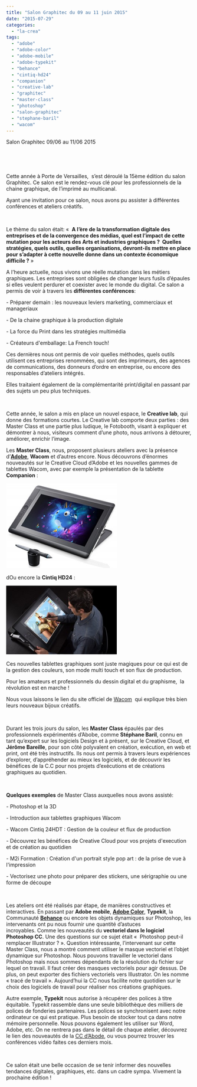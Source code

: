 ```yaml
---
title: "Salon Graphitec du 09 au 11 juin 2015"
date: "2015-07-29"
categories: 
  - "la-crea"
tags: 
  - "adobe"
  - "adobe-color"
  - "adobe-mobile"
  - "adobe-typekit"
  - "behance"
  - "cintiq-hd24"
  - "companion"
  - "creative-lab"
  - "graphitec"
  - "master-class"
  - "photoshop"
  - "salon-graphitec"
  - "stephane-baril"
  - "wacom"
---
```


Salon Graphitec 09/06 au 11/06 2015

 

 

Cette année à Porte de Versailles,  s’est déroulé la 15ème édition du salon Graphitec. Ce salon est le rendez-vous clé pour les professionnels de la chaine graphique, de l’imprimé au multicanal.

Ayant une invitation pour ce salon, nous avons pu assister à différentes conférences et ateliers créatifs.

 

Le thème du salon était: «  **A l’ère de la transformation digitale des entreprises et de la convergence des médias, quel est l’impact de cette mutation pour les acteurs des Arts et industries graphiques ?  Quelles stratégies, quels outils, quelles organisations, devront-ils mettre en place pour s’adapter à cette nouvelle donne dans un contexte économique difficile ?** »

A l’heure actuelle, nous vivons une réelle mutation dans les métiers graphiques. Les entreprises sont obligées de changer leurs fusils d’épaules si elles veulent perdurer et coexister avec le monde du digital. Ce salon a permis de voir à travers les **différentes conférences**:

\- Préparer demain : les nouveaux leviers marketing, commerciaux et manageriaux

\- De la chaine graphique à la production digitale

\- La force du Print dans les stratégies multimédia

\- Créateurs d'emballage: La French touch!

Ces dernières nous ont permis de voir quelles méthodes, quels outils utilisent ces entreprises renommées, qui sont des imprimeurs, des agences de communications, des donneurs d’ordre en entreprise, ou encore des responsables d’ateliers intégrés.

Elles traitaient également de la complémentarité print/digital en passant par des sujets un peu plus techniques.

 

Cette année, le salon a mis en place un nouvel espace, le **Creative lab**, qui donne des formations courtes. Le Creative lab comporte deux parties : des Master Class et une partie plus ludique, le Fotobooth, visant à expliquer et démontrer à nous, visiteurs comment d’une photo, nous arrivons à détourer, améliorer, enrichir l’image.

Les **Master Class**, nous, proposent plusieurs ateliers avec la présence d’**[Adobe](http://www.adobe.com/fr/)**, **Wacom** et d’autres encore. Nous découvrons d’énormes nouveautés sur le Creative Cloud d’Adobe et les nouvelles gammes de tablettes Wacom, avec par exemple la présentation de la tablette **Companion** :

[![wacom-cintiq-companion-3qtr](/assets/images/wacom-cintiq-companion-3qtr-300x229.jpg)](https://blog.3ie.fr/wp-content/uploads/2015/07/wacom-cintiq-companion-3qtr.jpg)

dOu encore la **Cintiq HD24** :

[![710x440_DTH2400HD_02](/assets/images/710x440_DTH2400HD_02-300x186.jpg)](https://blog.3ie.fr/wp-content/uploads/2015/07/710x440_DTH2400HD_02.jpg)

Ces nouvelles tablettes graphiques sont juste magiques pour ce qui est de la gestion des couleurs, son mode multi touch et son flux de production.

Pour les amateurs et professionnels du dessin digital et du graphisme,  la révolution est en marche !

Nous vous laissons le lien du site officiel de [Wacom](http://www.wacom.com/fr-fr/products/pen-displays/cintiq-24-hd)  qui explique très bien leurs nouveaux bijoux créatifs.

 

Durant les trois jours du salon, les **Master Class** épaulés par des professionnels expérimentés d’Abobe, comme **Stéphane Baril**, connu en tant qu’expert sur les logiciels Design et à présent, sur le Creative Cloud, et **Jérôme Bareille**, pour son côté polyvalent en création, exécution, en web et print, ont été très instructifs. Ils nous ont permis à travers leurs expériences d’explorer, d’appréhender au mieux les logiciels, et de découvrir les bénéfices de la C.C pour nos projets d’exécutions et de créations graphiques au quotidien.

 

**Quelques exemples** de Master Class auxquelles nous avons assisté:

\- Photoshop et la 3D

\- Introduction aux tablettes graphiques Wacom

\- Wacom Cintiq 24HDT : Gestion de la couleur et flux de production

\- Découvrez les bénéfices de Creative Cloud pour vos projets d'execution et de création au quotidien

\- M2i Formation : Création d'un portrait style pop art : de la prise de vue à l'impression

\- Vectorisez une photo pour préparer des stickers, une sérigraphie ou une forme de découpe

 

Les ateliers ont été réalisés par étape, de manières constructives et interactives. En passant par **Adobe mobile**, **[Adobe Color](https://color.adobe.com/fr/create/color-wheel/?copy=true&base=2&rule=Custom&selected=2&name=Copie%20de%20Chaire&mode=rgb&rgbvalues=0.968627,0.67451,0.603922,0.929412,0.596078,0.54902,0.839216,0.423529,0.368627,0.741176,0.309804,0.227451,0.847059,0.403922,0.345098&swatchOrder=0,1,2,3,4)**, **Typekit**, la Communauté **[Behance](https://www.behance.net)** ou encore les objets dynamiques sur Photoshop, les intervenants ont pu nous fournir une quantité d’astuces incroyables. Comme les nouveautés du **vectoriel dans le logiciel Photoshop CC**. Une des questions sur ce sujet était «  Photoshop peut-il remplacer Illustrator ? ». Question intéressante, l’intervenant sur cette Master Class, nous a montré comment utiliser le masque vectoriel et l’objet dynamique sur Photoshop. Nous pouvons travailler le vectoriel dans Photoshop mais nous sommes dépendants de la résolution du fichier sur lequel on travail. Il faut créer des masques vectoriels pour agir dessus. De plus, on peut exporter des fichiers vectoriels vers Illustrator. On les nomme « tracé de travail ». Aujourd’hui la CC nous facilite notre quotidien sur le choix des logiciels de travail pour réaliser nos créations graphiques.

Autre exemple, **Typekit** nous autorise à récupérer des polices à titre équitable. Typekit rassemble dans une seule bibliothèque des milliers de polices de fonderies partenaires. Les polices se synchronisent avec notre ordinateur ce qui est pratique. Plus besoin de stocker tout ça dans notre mémoire personnelle. Nous pouvons également les utiliser sur Word, Adobe, etc. On ne rentrera pas dans le détail de chaque atelier, découvrez le lien des nouveautés de la [CC d’Abode](http://www.adobe.com/fr/event/askapro/replay.html), ou vous pourrez trouver les conférences vidéo faites ces derniers mois.

 

Ce salon était une belle occasion de se tenir informer des nouvelles tendances digitales, graphiques, etc. dans un cadre sympa. Vivement la prochaine édition !
